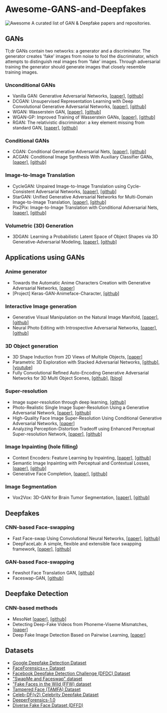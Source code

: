 # Awesome-GANS-and-Deepfakes
![Awesome](https://cdn.rawgit.com/sindresorhus/awesome/d7305f38d29fed78fa85652e3a63e154dd8e8829/media/badge.svg)
A curated list of GAN & Deepfake papers and repositories. 

## GANs
Tl;dr GANs contain two networks: a generator and a discriminator. The generator creates 'fake' images from noise to fool the discriminator, which attempts to distinguish real images from 'fake' images. Through adversarial training the generator should generate images that closely resemble training images. 

### Unconditional GANs
+ Vanilla GAN: Generative Adversarial Networks, [[paper]](https://arxiv.org/abs/1406.2661), [[github]](https://github.com/eriklindernoren/PyTorch-GAN/tree/master/implementations/gan)
+ DCGAN: Unsupervised Representation Learning with Deep Convolutional Generative Adversarial Networks, [[paper]](https://arxiv.org/abs/1511.06434), [[github]](https://github.com/carpedm20/DCGAN-tensorflow)
+ WGAN: Wasserstein GAN, [[paper]](https://arxiv.org/abs/1701.07875), [[github]](https://github.com/martinarjovsky/WassersteinGAN)
+ WGAN-GP: Improved Training of Wasserstein GANs, [[paper]](https://arxiv.org/pdf/1704.00028.pdf), [[github]](https://github.com/caogang/wgan-gp)
+ RGAN: The relativistic discriminator: a key element missing from standard GAN, [[paper]](https://arxiv.org/abs/1807.00734), [[github]](https://github.com/AlexiaJM/RelativisticGAN)

### Conditional GANs
+ CGAN: Conditional Generative Adversarial Nets, [[paper]](https://arxiv.org/abs/1411.1784), [[github]](https://github.com/eriklindernoren/PyTorch-GAN/blob/master/implementations/cgan/cgan.py)
+ ACGAN: Conditional Image Synthesis With Auxiliary Classifier GANs, [[paper]](https://arxiv.org/abs/1610.09585), [[github]](https://github.com/eriklindernoren/PyTorch-GAN/blob/master/implementations/acgan/acgan.py)

### Image-to-Image Translation
+ CycleGAN: Unpaired Image-to-Image Translation using Cycle-Consistent Adversarial Networks, [[paper]](https://arxiv.org/abs/1703.10593), [[github]](https://github.com/junyanz/CycleGAN)
+ StarGAN: Unified Generative Adversarial Networks for Multi-Domain Image-to-Image Translation, [[paper]](https://arxiv.org/abs/1711.09020), [[github]](https://github.com/yunjey/stargan)
+ Pix2Pix: Image-to-Image Translation with Conditional Adversarial Nets, [[paper]](https://arxiv.org/abs/1611.07004), [[github]](https://github.com/phillipi/pix2pix)

### Volumetric (3D) Generation
+ 3DGAN: Learning a Probabilistic Latent Space of Object Shapes
via 3D Generative-Adversarial Modeling, [[paper]](http://3dgan.csail.mit.edu/papers/3dgan_nips.pdf), [[github]](https://github.com/enochkan/3dgan-keras)

## Applications using GANs

### Anime generator
+ Towards the Automatic Anime Characters Creation with Generative Adversarial Networks, [[paper]](https://arxiv.org/pdf/1708.05509)
+ [Project] Keras-GAN-Animeface-Character, [[github]](https://github.com/forcecore/Keras-GAN-Animeface-Character)

### Interactive Image generation
+ Generative Visual Manipulation on the Natural Image Manifold, [[paper]](https://arxiv.org/pdf/1609.03552), [[github]](https://github.com/junyanz/iGAN)
+ Neural Photo Editing with Introspective Adversarial Networks, [[paper]](http://arxiv.org/abs/1609.07093), [[github]](https://github.com/ajbrock/Neural-Photo-Editor)

### 3D Object generation
+ 3D Shape Induction from 2D Views of Multiple Objects, [[paper]](https://arxiv.org/pdf/1612.05872.pdf)
+ Parametric 3D Exploration with Stacked Adversarial Networks, [[github]](https://github.com/maxorange/pix2vox), [[youtube]](https://www.youtube.com/watch?v=ITATOXVvWEM)
+ Fully Convolutional Refined Auto-Encoding Generative Adversarial Networks for 3D Multi Object Scenes, [[github]](https://github.com/yunishi3/3D-FCR-alphaGAN), [[blog]](https://becominghuman.ai/3d-multi-object-gan-7b7cee4abf80)

### Super-resolution
+ Image super-resolution through deep learning, [[github]](https://github.com/david-gpu/srez)
+ Photo-Realistic Single Image Super-Resolution Using a Generative Adversarial Network, [[paper]](https://arxiv.org/abs/1609.04802), [[github]](https://github.com/leehomyc/Photo-Realistic-Super-Resoluton)
+ High-Quality Face Image Super-Resolution Using Conditional Generative Adversarial Networks, [[paper]](https://arxiv.org/pdf/1707.00737.pdf)
+ Analyzing Perception-Distortion Tradeoff using Enhanced Perceptual Super-resolution Network, [[paper]](https://arxiv.org/pdf/1811.00344.pdf), [[github]](https://github.com/subeeshvasu/2018_subeesh_epsr_eccvw)

### Image Inpainting (hole filling)
+ Context Encoders: Feature Learning by Inpainting, [[paper]](https://www.cv-foundation.org/openaccess/content_cvpr_2016/papers/Pathak_Context_Encoders_Feature_CVPR_2016_paper.pdf), [[github]](https://github.com/pathak22/context-encoder)
+ Semantic Image Inpainting with Perceptual and Contextual Losses, [[paper]](https://arxiv.org/abs/1607.07539), [[github]](https://github.com/bamos/dcgan-completion.tensorflow)
+ Generative Face Completion, [[paper]](https://drive.google.com/file/d/0B8_MZ8a8aoSeenVrYkpCdnFRVms/edit), [[github]](https://github.com/Yijunmaverick/GenerativeFaceCompletion)

### Image Segmentation
+ Vox2Vox: 3D-GAN for Brain Tumor Segmentation, [[paper]](https://arxiv.org/abs/2003.13653), [[github]](https://github.com/enochkan/vox2vox)

## Deepfakes

### CNN-based Face-swapping
+ Fast Face-swap Using Convolutional Neural Networks, [[paper]](https://arxiv.org/abs/1611.09577), [[github]](https://github.com/deepfakes/faceswap#overview)
+ DeepFaceLab: A simple, flexible and extensible face
swapping framework, [[paper]](https://arxiv.org/pdf/2005.05535v4.pdf), [[github]](https://github.com/iperov/DeepFaceLab)

### GAN-based Face-swapping
+ Fewshot Face Translation GAN, [[github]](https://github.com/shaoanlu/fewshot-face-translation-GAN)
+ Faceswap-GAN, [[github]](https://github.com/shaoanlu/faceswap-GAN)

## Deepfake Detection

### CNN-based methods
+ MesoNet [[paper]](https://arxiv.org/abs/1809.00888), [[github]](https://github.com/HongguLiu/MesoNet-Pytorch)
+ Detecting Deep-Fake Videos from Phoneme-Viseme Mismatches, [[paper]](https://www.ohadf.com/papers/AgarwalFaridFriedAgrawala_CVPRW2020.pdf)
+ Deep Fake Image Detection Based on Pairwise Learning, [[paper]](https://www.mdpi.com/2076-3417/10/1/370)


 
 ## Datasets
+ [Google Deepfake Detection Dataset](https://github.com/ondyari/FaceForensics/tree/master/dataset)
+ [FaceForensics++ Dataset](https://github.com/ondyari/FaceForensics/tree/master/dataset)
+ [Facebook Deepfake Detection Challenge (DFDC) Dataset](https://www.kaggle.com/c/deepfake-detection-challenge/data)
+ ["SwapMe and Faceswap" dataset](https://www.sciencedirect.com/science/article/pii/S0957417419302350?via%3Dihub)
+ ["Fake Faces in the Wild (FFW) dataset](http://ali.khodabakhsh.org/research/ffw/)
+ [Tampered Face (TAMFA) Dataset](https://www.sciencedirect.com/science/article/pii/S0957417419302350?via%3Dihub)
+ [Celeb-DF(v2) Celebrity Deepfake Dataset](http://www.cs.albany.edu/~lsw/celeb-deepfakeforensics.html)
+ [DeeperForensics-1.0](https://arxiv.org/pdf/2001.03024.pdf)
+ [Diverse Fake Face Dataset (DFFD)](https://arxiv.org/pdf/1910.01717.pdf)